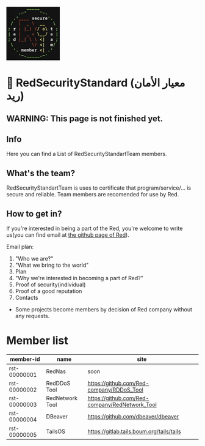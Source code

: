 ![plot](./ResultGit.jpg)
# 👑 RedSecurityStandard (معيار الأمان ريد)

## WARNING: This page is not finished yet.

## Info

Here you can find a List of RedSecurityStandartTeam members.

## What's the team?

RedSecurityStandartTeam is uses to certificate that program/service/... is secure and reliable. Team members are recomended for use by Red.

## How to get in?

If you're interested in being a part of the Red, you're welcome to write us(you can find email at [the github page of Red](https://github.com/Red-company)).

Email plan:

1) "Who we are?"
2) "What we bring to the world"
3) Plan
4) "Why we're interested in becoming a part of Red?"
5) Proof of security(individual)
6) Proof of a good reputation
7) Contacts

* Some projects become members by decision of Red company without any requests.

# Member list

| member-id | name | site |
| --------- |----- | ---- |
| rst-00000001 | RedNas | soon |
| rst-00000002 | RedDDoS Tool | https://github.com/Red-company/RDDoS_Tool |
| rst-00000003 | RedNetwork Tool | https://github.com/Red-company/RedNetwork_Tool |
| rst-00000004 | DBeaver | https://github.com/dbeaver/dbeaver |
| rst-00000005 | TailsOS | https://gitlab.tails.boum.org/tails/tails |
